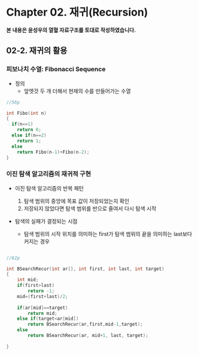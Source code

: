 # Chapter 02. 재귀(Recursion)

**본 내용은 윤성우의 열혈 자료구조를 토대로 작성하였습니다.**


## 02-2. 재귀의 활용

### 피보나치 수열: Fibonacci Sequence

* 정의
  * 앞엣것 두 개 더해서 현재의 수를 만들어가는 수열


```C
//56p

int Fibo(int n)
{
  if(n==1)
    return 0;
  else if(n==2)
    return 1;
  else
    return Fibo(n-1)+Fibo(n-2);
}

```



### 이진 탐색 알고리즘의 재귀적 구현


* 이진 탐색 알고리즘의 반복 패턴
  1. 탐색 범위의 중앙에 목표 값이 저장되었는지 확인
  2. 저장되지 않았다면 탐색 범위를 반으로 줄여서 다시 탐색 시작

* 탐색의 실패가 결정되는 시점
  * 탐색 범위의 시작 위치를 의미하는 first가 탐색 범위의 끝을 의미하는 last보다 커지는 경우


```C

//62p

int BSearchRecur(int ar[], int first, int last, int target)
{
    int mid;
    if(first>last)
        return -1;
    mid=(first+last)/2;
    
    if(ar[mid]==target)
        return mid;
    else if(target<ar[mid])
        return BSearchRecur(ar,first,mid-1,target);
    else
        return BSearchRecur(ar, mid+1, last, target);
        
}

```
